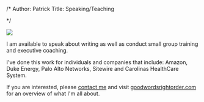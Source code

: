 /*
Author: Patrick
Title: Speaking/Teaching

*/

<div class="big center">

<img src="http://www.patrickemclean.com/images/ignite.png">

</div>


I am available to speak about writing as well as conduct small group training and executive coaching. 

I've done this work for individuals and companies that include: Amazon, Duke Energy, Palo Alto Networks, Sitewire and Carolinas HealthCare System. 

If you are interested, please [contact me](mailto:patrickemclean@gmail.com) and visit [goodwordsrightorder.com](http://www.goodwordsrightorder.com) for an overview of what I'm all about. 